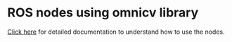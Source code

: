 # ROS nodes using omnicv library

[Click here]() for detailed documentation to understand how to use the nodes.
